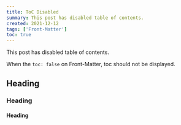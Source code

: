 ```yaml
---
title: ToC Disabled
summary: This post has disabled table of contents.
created: 2021-12-12
tags: ['Front-Matter']
toc: true
---
```


This post has disabled table of contents.

When the `toc: false` on Front-Matter, toc should not be displayed.

## Heading

### Heading

#### Heading
